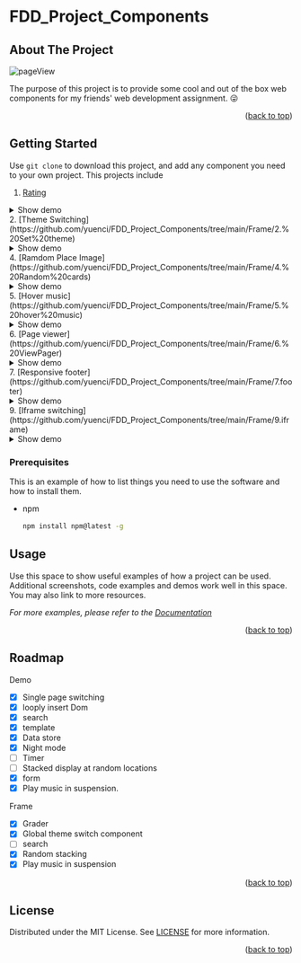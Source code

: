 # FDD_Project_Components

<!-- ABOUT THE PROJECT -->

## About The Project
![pageView](https://github.com/yuenci/FDD_Project_Components/blob/main/demoImage/ImageViewer.gif)

The purpose of this project is to provide some cool  and out of the box web components  for my friends' web development assignment. 😜

<p align="right">(<a href="#readme-top">back to top</a>)</p>

<!-- GETTING STARTED -->

## Getting Started
Use `git clone` to download this project, and add any component you need to your own project.
This projects include
1. [Rating](https://github.com/yuenci/FDD_Project_Components/tree/main/Frame/1.%20Rating%20component)
<details><summary>Show demo</summary>
![image](https://github.com/yuenci/FDD_Project_Components/blob/main/demoImage/rating.gif)
</details>
2. [Theme Switching](https://github.com/yuenci/FDD_Project_Components/tree/main/Frame/2.%20Set%20theme)
<details><summary>Show demo</summary>
![image](https://github.com/yuenci/FDD_Project_Components/blob/main/demoImage/themeSwitching.gif)
</details>
4. [Ramdom Place Image](https://github.com/yuenci/FDD_Project_Components/tree/main/Frame/4.%20Random%20cards)
<details><summary>Show demo</summary>
![image](https://github.com/yuenci/FDD_Project_Components/blob/main/demoImage/randomPlace.gif)
</details>
5. [Hover music](https://github.com/yuenci/FDD_Project_Components/tree/main/Frame/5.%20hover%20music)
<details><summary>Show demo</summary>
![image](https://github.com/yuenci/FDD_Project_Components/blob/main/demoImage/HoverMusic.gif)
</details>
6. [Page viewer](https://github.com/yuenci/FDD_Project_Components/tree/main/Frame/6.%20ViewPager)
<details><summary>Show demo</summary>
![image](https://github.com/yuenci/FDD_Project_Components/blob/main/demoImage/ImageViewer.gif)
</details>
7. [Responsive footer](https://github.com/yuenci/FDD_Project_Components/tree/main/Frame/7.footer)
<details><summary>Show demo</summary>
![image](https://github.com/yuenci/FDD_Project_Components/blob/main/demoImage/ResponsiveFood.gif)
</details>
9. [Iframe switching](https://github.com/yuenci/FDD_Project_Components/tree/main/Frame/9.iframe)
<details><summary>Show demo</summary>
![image](https://github.com/yuenci/FDD_Project_Components/blob/main/demoImage/frameSwitching.gif)
</details>




### Prerequisites

This is an example of how to list things you need to use the software and how to install them.

* npm
  ```sh
  npm install npm@latest -g
  ```

<!-- USAGE EXAMPLES -->

## Usage

Use this space to show useful examples of how a project can be used. Additional screenshots, code examples and demos work well in this space. You may also link to more resources.

_For more examples, please refer to the [Documentation](https://example.com)_

<p align="right">(<a href="#readme-top">back to top</a>)</p>


<!-- ROADMAP -->

## Roadmap
Demo
- [X] Single page switching
- [X] looply insert Dom
- [X] search
- [X] template
- [X] Data store
- [X] Night mode
- [ ] Timer
- [ ] Stacked display at random locations
- [X] form
- [X] Play music in suspension.

Frame
- [X] Grader
- [X] Global theme switch component
- [ ] search
- [X] Random stacking
- [X] Play music in suspension

<p align="right">(<a href="#readme-top">back to top</a>)</p>


<!-- LICENSE -->
## License

Distributed under the MIT License. See [LICENSE](./LICENSE) for more information.

<p align="right">(<a href="#readme-top">back to top</a>)</p>
